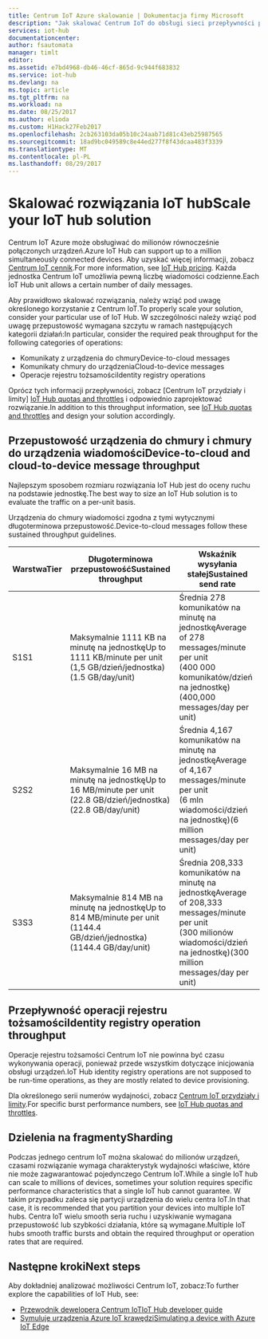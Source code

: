 ```yaml
---
title: Centrum IoT Azure skalowanie | Dokumentacja firmy Microsoft
description: "Jak skalować Centrum IoT do obsługi sieci przepływności przewidywanego wiadomości. Zawiera podsumowanie obsługiwana przepływność dla każdej warstwy i opcje dotyczące dzielenia na fragmenty."
services: iot-hub
documentationcenter: 
author: fsautomata
manager: timlt
editor: 
ms.assetid: e7bd4968-db46-46cf-865d-9c944f683832
ms.service: iot-hub
ms.devlang: na
ms.topic: article
ms.tgt_pltfrm: na
ms.workload: na
ms.date: 08/25/2017
ms.author: elioda
ms.custom: H1Hack27Feb2017
ms.openlocfilehash: 2cb263103da05b10c24aab71d81c43eb25987565
ms.sourcegitcommit: 18ad9bc049589c8e44ed277f8f43dcaa483f3339
ms.translationtype: MT
ms.contentlocale: pl-PL
ms.lasthandoff: 08/29/2017
---
```

# <a name="scale-your-iot-hub-solution"></a><span data-ttu-id="96197-104">Skalować rozwiązania IoT hub</span><span class="sxs-lookup"><span data-stu-id="96197-104">Scale your IoT hub solution</span></span>
<span data-ttu-id="96197-105">Centrum IoT Azure może obsługiwać do milionów równocześnie połączonych urządzeń.</span><span class="sxs-lookup"><span data-stu-id="96197-105">Azure IoT Hub can support up to a million simultaneously connected devices.</span></span> <span data-ttu-id="96197-106">Aby uzyskać więcej informacji, zobacz [Centrum IoT cennik][lnk-pricing].</span><span class="sxs-lookup"><span data-stu-id="96197-106">For more information, see [IoT Hub pricing][lnk-pricing].</span></span> <span data-ttu-id="96197-107">Każda jednostka Centrum IoT umożliwia pewną liczbę wiadomości codzienne.</span><span class="sxs-lookup"><span data-stu-id="96197-107">Each IoT Hub unit allows a certain number of daily messages.</span></span>

<span data-ttu-id="96197-108">Aby prawidłowo skalować rozwiązania, należy wziąć pod uwagę określonego korzystanie z Centrum IoT.</span><span class="sxs-lookup"><span data-stu-id="96197-108">To properly scale your solution, consider your particular use of IoT Hub.</span></span> <span data-ttu-id="96197-109">W szczególności należy wziąć pod uwagę przepustowość wymagana szczytu w ramach następujących kategorii działań:</span><span class="sxs-lookup"><span data-stu-id="96197-109">In particular, consider the required peak throughput for the following categories of operations:</span></span>

* <span data-ttu-id="96197-110">Komunikaty z urządzenia do chmury</span><span class="sxs-lookup"><span data-stu-id="96197-110">Device-to-cloud messages</span></span>
* <span data-ttu-id="96197-111">Komunikaty chmury do urządzenia</span><span class="sxs-lookup"><span data-stu-id="96197-111">Cloud-to-device messages</span></span>
* <span data-ttu-id="96197-112">Operacje rejestru tożsamości</span><span class="sxs-lookup"><span data-stu-id="96197-112">Identity registry operations</span></span>

<span data-ttu-id="96197-113">Oprócz tych informacji przepływności, zobacz [Centrum IoT przydziały i limity] [ IoT Hub quotas and throttles] i odpowiednio zaprojektować rozwiązanie.</span><span class="sxs-lookup"><span data-stu-id="96197-113">In addition to this throughput information, see [IoT Hub quotas and throttles][IoT Hub quotas and throttles] and design your solution accordingly.</span></span>

## <a name="device-to-cloud-and-cloud-to-device-message-throughput"></a><span data-ttu-id="96197-114">Przepustowość urządzenia do chmury i chmury do urządzenia wiadomości</span><span class="sxs-lookup"><span data-stu-id="96197-114">Device-to-cloud and cloud-to-device message throughput</span></span>
<span data-ttu-id="96197-115">Najlepszym sposobem rozmiaru rozwiązania IoT Hub jest do oceny ruchu na podstawie jednostkę.</span><span class="sxs-lookup"><span data-stu-id="96197-115">The best way to size an IoT Hub solution is to evaluate the traffic on a per-unit basis.</span></span>

<span data-ttu-id="96197-116">Urządzenia do chmury wiadomości zgodna z tymi wytycznymi długoterminowa przepustowość.</span><span class="sxs-lookup"><span data-stu-id="96197-116">Device-to-cloud messages follow these sustained throughput guidelines.</span></span>

| <span data-ttu-id="96197-117">Warstwa</span><span class="sxs-lookup"><span data-stu-id="96197-117">Tier</span></span> | <span data-ttu-id="96197-118">Długoterminowa przepustowość</span><span class="sxs-lookup"><span data-stu-id="96197-118">Sustained throughput</span></span> | <span data-ttu-id="96197-119">Wskaźnik wysyłania stałej</span><span class="sxs-lookup"><span data-stu-id="96197-119">Sustained send rate</span></span> |
| --- | --- | --- |
| <span data-ttu-id="96197-120">S1</span><span class="sxs-lookup"><span data-stu-id="96197-120">S1</span></span> |<span data-ttu-id="96197-121">Maksymalnie 1111 KB na minutę na jednostkę</span><span class="sxs-lookup"><span data-stu-id="96197-121">Up to 1111 KB/minute per unit</span></span><br/><span data-ttu-id="96197-122">(1,5 GB/dzień/jednostka)</span><span class="sxs-lookup"><span data-stu-id="96197-122">(1.5 GB/day/unit)</span></span> |<span data-ttu-id="96197-123">Średnia 278 komunikatów na minutę na jednostkę</span><span class="sxs-lookup"><span data-stu-id="96197-123">Average of 278 messages/minute per unit</span></span><br/><span data-ttu-id="96197-124">(400 000 komunikatów/dzień na jednostkę)</span><span class="sxs-lookup"><span data-stu-id="96197-124">(400,000 messages/day per unit)</span></span> |
| <span data-ttu-id="96197-125">S2</span><span class="sxs-lookup"><span data-stu-id="96197-125">S2</span></span> |<span data-ttu-id="96197-126">Maksymalnie 16 MB na minutę na jednostkę</span><span class="sxs-lookup"><span data-stu-id="96197-126">Up to 16 MB/minute per unit</span></span><br/><span data-ttu-id="96197-127">(22.8 GB/dzień/jednostka)</span><span class="sxs-lookup"><span data-stu-id="96197-127">(22.8 GB/day/unit)</span></span> |<span data-ttu-id="96197-128">Średnia 4,167 komunikatów na minutę na jednostkę</span><span class="sxs-lookup"><span data-stu-id="96197-128">Average of 4,167 messages/minute per unit</span></span><br/><span data-ttu-id="96197-129">(6 mln wiadomości/dzień na jednostkę)</span><span class="sxs-lookup"><span data-stu-id="96197-129">(6 million messages/day per unit)</span></span> |
| <span data-ttu-id="96197-130">S3</span><span class="sxs-lookup"><span data-stu-id="96197-130">S3</span></span> |<span data-ttu-id="96197-131">Maksymalnie 814 MB na minutę na jednostkę</span><span class="sxs-lookup"><span data-stu-id="96197-131">Up to 814 MB/minute per unit</span></span><br/><span data-ttu-id="96197-132">(1144.4 GB/dzień/jednostka)</span><span class="sxs-lookup"><span data-stu-id="96197-132">(1144.4 GB/day/unit)</span></span> |<span data-ttu-id="96197-133">Średnia 208,333 komunikatów na minutę na jednostkę</span><span class="sxs-lookup"><span data-stu-id="96197-133">Average of 208,333 messages/minute per unit</span></span><br/><span data-ttu-id="96197-134">(300 milionów wiadomości/dzień na jednostkę)</span><span class="sxs-lookup"><span data-stu-id="96197-134">(300 million messages/day per unit)</span></span> |

## <a name="identity-registry-operation-throughput"></a><span data-ttu-id="96197-135">Przepływność operacji rejestru tożsamości</span><span class="sxs-lookup"><span data-stu-id="96197-135">Identity registry operation throughput</span></span>
<span data-ttu-id="96197-136">Operacje rejestru tożsamości Centrum IoT nie powinna być czasu wykonywania operacji, ponieważ przede wszystkim dotyczące inicjowania obsługi urządzeń.</span><span class="sxs-lookup"><span data-stu-id="96197-136">IoT Hub identity registry operations are not supposed to be run-time operations, as they are mostly related to device provisioning.</span></span>

<span data-ttu-id="96197-137">Dla określonego serii numerów wydajności, zobacz [Centrum IoT przydziały i limity][IoT Hub quotas and throttles].</span><span class="sxs-lookup"><span data-stu-id="96197-137">For specific burst performance numbers, see [IoT Hub quotas and throttles][IoT Hub quotas and throttles].</span></span>

## <a name="sharding"></a><span data-ttu-id="96197-138">Dzielenia na fragmenty</span><span class="sxs-lookup"><span data-stu-id="96197-138">Sharding</span></span>
<span data-ttu-id="96197-139">Podczas jednego centrum IoT można skalować do milionów urządzeń, czasami rozwiązanie wymaga charakterystyk wydajności właściwe, które nie może zagwarantować pojedynczego Centrum IoT.</span><span class="sxs-lookup"><span data-stu-id="96197-139">While a single IoT hub can scale to millions of devices, sometimes your solution requires specific performance characteristics that a single IoT hub cannot guarantee.</span></span> <span data-ttu-id="96197-140">W takim przypadku zaleca się partycji urządzenia do wielu centra IoT.</span><span class="sxs-lookup"><span data-stu-id="96197-140">In that case, it is recommended that you partition your devices into multiple IoT hubs.</span></span> <span data-ttu-id="96197-141">Centra IoT wielu smooth seria ruchu i uzyskiwanie wymagana przepustowość lub szybkości działania, które są wymagane.</span><span class="sxs-lookup"><span data-stu-id="96197-141">Multiple IoT hubs smooth traffic bursts and obtain the required throughput or operation rates that are required.</span></span>

## <a name="next-steps"></a><span data-ttu-id="96197-142">Następne kroki</span><span class="sxs-lookup"><span data-stu-id="96197-142">Next steps</span></span>
<span data-ttu-id="96197-143">Aby dokładniej analizować możliwości Centrum IoT, zobacz:</span><span class="sxs-lookup"><span data-stu-id="96197-143">To further explore the capabilities of IoT Hub, see:</span></span>

* <span data-ttu-id="96197-144">[Przewodnik dewelopera Centrum IoT][lnk-devguide]</span><span class="sxs-lookup"><span data-stu-id="96197-144">[IoT Hub developer guide][lnk-devguide]</span></span>
* <span data-ttu-id="96197-145">[Symuluje urządzenia Azure IoT krawędzi][lnk-iotedge]</span><span class="sxs-lookup"><span data-stu-id="96197-145">[Simulating a device with Azure IoT Edge][lnk-iotedge]</span></span>

[lnk-pricing]: https://azure.microsoft.com/pricing/details/iot-hub
[IoT Hub quotas and throttles]: iot-hub-devguide-quotas-throttling.md

[lnk-devguide]: iot-hub-devguide.md
[lnk-iotedge]: iot-hub-linux-iot-edge-simulated-device.md

